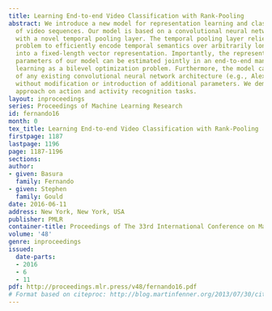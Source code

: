 ```yaml
---
title: Learning End-to-end Video Classification with Rank-Pooling
abstract: We introduce a new model for representation learning and classification
  of video sequences. Our model is based on a convolutional neural network coupled
  with a novel temporal pooling layer. The temporal pooling layer relies on an inner-optimization
  problem to efficiently encode temporal semantics over arbitrarily long video clips
  into a fixed-length vector representation. Importantly, the representation and classification
  parameters of our model can be estimated jointly in an end-to-end manner by formulating
  learning as a bilevel optimization problem. Furthermore, the model can make use
  of any existing convolutional neural network architecture (e.g., AlexNet or VGG)
  without modification or introduction of additional parameters. We demonstrate our
  approach on action and activity recognition tasks.
layout: inproceedings
series: Proceedings of Machine Learning Research
id: fernando16
month: 0
tex_title: Learning End-to-end Video Classification with Rank-Pooling
firstpage: 1187
lastpage: 1196
page: 1187-1196
sections: 
author:
- given: Basura
  family: Fernando
- given: Stephen
  family: Gould
date: 2016-06-11
address: New York, New York, USA
publisher: PMLR
container-title: Proceedings of The 33rd International Conference on Machine Learning
volume: '48'
genre: inproceedings
issued:
  date-parts:
  - 2016
  - 6
  - 11
pdf: http://proceedings.mlr.press/v48/fernando16.pdf
# Format based on citeproc: http://blog.martinfenner.org/2013/07/30/citeproc-yaml-for-bibliographies/
---
```


